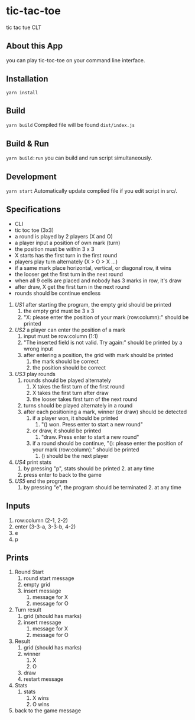 # tic-tac-toe
tic tac tue CLT 

## About this App
you can play tic-toc-toe on your command line interface.

## Installation
`yarn install`

## Build
`yarn build`
Compiled file will be found `dist/index.js`

## Build & Run
`yarn build:run`
you can build and run script simultaneously.

## Development
`yarn start`
Automatically update complied file if you edit script in src/.

## Specifications
* CLI
* tic toc toe (3x3)
* a round is played by 2 players (X and O)
* a player input a position of own mark (turn)
* the position must be within 3 x 3
* X starts has the first turn in the first round
* players play turn alternately (X > O > X ...)
* if a same mark place horizontal, vertical, or diagonal row, it wins
* the looser get the first turn in the next round
* when all 9 cells are placed and nobody has 3 marks in row, it's draw
* after draw, X get the first turn in the next round
* rounds should be continue endless

1. *US1* after starting the program, the empty grid should be printed
	1. the empty grid must be 3 x 3
	2. "X: please enter the position of your mark (row:column):" should be printed
2. *US2* a player can enter the position of a mark
	1. input must be row:column (1:1)
	2. "The inserted field is not valid. Try again:" should be printed by a wrong input
	3. after entering a position, the grid with mark should be printed
		1. the mark should be correct
		2. the position should be correct
3. *US3* play rounds
	1. rounds should be played alternately
		1. X takes the first turn of the first round
		1. X takes the first turn after draw
		2. the looser takes first turn of the next round
	2. turns should be played alternately in a round
	3. after each positioning a mark, winner (or draw) should be detected
		1. if a player won, it should be printed
			1. "() won. Press enter to start a new round"
		2. or draw, it should be printed
			1. "draw. Press enter to start a new round"
		3. if a round should be continue, "(): please enter the position of your mark (row:column):" should be printed
			1. () should be the next player
4. *US4* print stats
	1. by pressing "p", stats should be printed
		2. at any time
	2. press enter to back to the game
4. *US5* end the program
	1. by pressing "e", the program should be terminated
		2. at any time


## Inputs
1. row:column (2-1, 2-2)
2. enter (3-3-a, 3-3-b, 4-2)
3. e
4. p

## Prints
1. Round Start
	1. round start message
	2. empty grid
	3. insert message
		1. message for X
		2. message for O
2. Turn result
	1. grid (should has marks)
	3. insert message
		1. message for X
		2. message for O
3. Result
	1. grid (should has marks)
	2. winner
		1. X
		2. O
	3. draw
	4. restart message
4. Stats
	1. stats
		1. X wins
		2. O wins
  2. back to the game message
